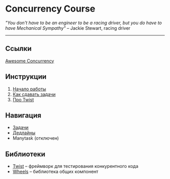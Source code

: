 # Concurrency Course

_"You don't have to be an engineer to be a racing driver, but you do have to have Mechanical Sympathy"_ – Jackie Stewart, racing driver

---

## Ссылки

[Awesome Concurrency](https://gitlab.com/Lipovsky/awesome-concurrency)

## Инструкции

1) [Начало работы](docs/setup.md)
2) [Как сдавать задачи](docs/ci.md)
3) [Про Twist](docs/twist.md)

## Навигация

- [Задачи](/tasks)
- [Дедлайны](/deadlines)
- Manytask (отключен)

## Библиотеки

- [Twist](https://gitlab.com/Lipovsky/twist) – фреймворк для тестирования конкурентного кода
- [Wheels](https://gitlab.com/Lipovsky/wheels) – библиотека общих компонент

